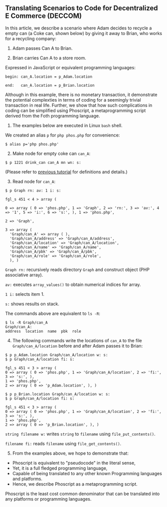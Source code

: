 ## Translating Scenarios to Code for Decentralized E Commerce (DECCOM)

In this article, we describe a scenario where 
Adam decides to recycle a empty can (a Coke can, shown below)
by giving it away to Brian, who works for 
a recycling company:

1. Adam passes Can A to Brian.

2. Brian carries Can A to a store room.

Expressed in JavaScript or equivalent programming languages:

```
begin: can_A.location = p_Adam.location

end:   can_A.location = p_Brian.location
```

Although in this example, there is no monetary transaction, it demonstrate the potential complexties in terms of coding for a seemingly trivial transaction in real life. Further, we show that how such complications in coding can be simplified using Phoscript, a metaprogramming script derived from the Foth programming language.

1. The examples below are executed in Linux `bash` shell. 

We created an alias `p` for `php phos.php` for convenience:

```
$ alias p='php phos.php'
```

2. Make node for empty coke can `can_A`:

```
$ p 1221 drink_can can_A mn wn: s:
```

(Please refer to [previous tutorial](https://github.com/udexon/Phosway/blob/master/12_A_Graph_JSON.md) for definitions and details.)


3.  Read node for `can_A`:

```
$ p Graph rn: av: 1 i: s:

fgl_s 451 < 4 > array ( 

0 => array ( 0 => 'phos.php', 1 => 'Graph', 2 => 'rn:', 3 => 'av:', 4 => '1', 5 => 'i:', 6 => 's:', ), 1 => 'phos.php', 

2 => 'Graph', 

3 => array ( 
  'Graph/can_A' => array ( ), 
  'Graph/can_A/address' => 'Graph/can_A/address', 
  'Graph/can_A/location' => 'Graph/can_A/location', 
  'Graph/can_A/name' => 'Graph/can_A/name', 
  'Graph/can_A/pbk' => 'Graph/can_A/pbk', 
  'Graph/can_A/role' => 'Graph/can_A/role', 
  ), )

```

`Graph rn:` recursively reads directory `Graph`
and construct object (PHP associative array).

`av:` executes `array_values()` to obtain numerical
indices for array.

`1 i:` selects item 1.

`s:` shows results on stack.

The commands above are equivalent to `ls -R`:

```
$ ls -R Graph/can_A
Graph/can_A:
address  location  name  pbk  role
```

4. The following commands write the locations of `can_A` 
to the file `Graph/can_A/location` before and after Adam
passes it to Brian:

```
$ p p_Adam.location Graph/can_A/location w: s:
$ p Graph/can_A/location fi: s:

fgl_s 451 < 3 > array ( 
0 => array ( 0 => 'phos.php', 1 => 'Graph/can_A/location', 2 => 'fi:', 3 => 's:', ), 
1 => 'phos.php', 
2 => array ( 0 => 'p_Adam.location', ), )

$ p p_Brian.location Graph/can_A/location w: s:
$ p Graph/can_A/location fi: s:

fgl_s 451 < 3 > array ( 
0 => array ( 0 => 'phos.php', 1 => 'Graph/can_A/location', 2 => 'fi:', 3 => 's:', ), 
1 => 'phos.php', 
2 => array ( 0 => 'p_Brian.location', ), )
```

`string filename w:` writes `string` to `filename`
using `file_put_contents()`.

`filename fi:` reads `filename` using `file_get_contents()`.



5. From the examples above, we hope to demonstrate that:
- Phoscript is equivalent to "pseudocode" in the literal sense,
- Yet, it is a full fledged programming language, 
- Capable of being translated to any other known
Programming languages and platforms.
- Hence, we describe Phoscript as a metaprogramming script.

Phoscript is the least cost common denominator that can be translated into any platforms or programming languages.

<!--
- Story / 

Create nodes for the above.

- Add intermediate steps: p_Adam 
-->
